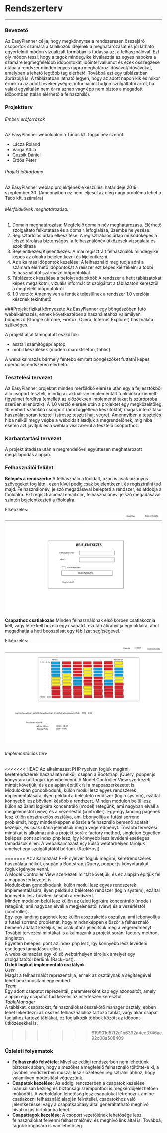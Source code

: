 # Rendszerterv
* * *

### Bevezető

Az EasyPlanner célja, hogy megkönnyítse a rendszeresen összejáró csoportok számára a találkozók idejének a meghatározását és jól látható egyértelmű módon vizualizált formában is tudassa azt a felhasználóval. Ezt oly módon teszi, hogy a tagok mindegyike kiválasztja az egyes napokra a számáre legmegfelelőbb időpontokat, időintervallumot és ezek összegzése utána a rendszer minden egyes napra meghatároz idősávot/idősávokat, amelyben a lehető legtöbb tag elérhető. Továbbá ezt egy táblázatban ábrázolja is. A táblázatban látható legyen, hogy az adott napon kik és mikor érnek rá az adott tevékenységre, információt tudjon szolgáltatni arról, ha valaki egyáltalán nem ér ra aznap vagy épp nem biztos a megadott időpontban (talán elérhető a felhasználó).

### Projektterv

###### Emberi erőforrások
Az EasyPlanner weboldalon a Tacos kft. tagjai név szerint: 
- Lácza Roland
- Varga Attila
- Guzsik Dániel
- Erdős Péter

###### Projekt időtartama
Az EasyPlanner weblap projektjének elkészülési határideje 2019. szeptember 30. (Amennyiben ez nem teljesül az elég nagy probléma lehet a Taco kft. számára)


###### Mérföldkövek meghatározása:
1. Domain meghatározása: Megfelelő domain név meghatározása. Elérhető szolgáltató felkutatása és a domain lefoglalása, üzembe helyezése.
2. Regisztárlciós űrlap elkészítése: A regisztrálciós űrlap működőképes a jelszó tárolása biztonságos, a felhasználónév ütközések vizsgálata és azok tiltása
3. Bejelentkezés/Kijelentkezés: A már regisztrált felhasználók mindegyike képes az oldalra bejelentkezni és kijelentkezni.
4. Az alkalmas időpontok kezelése: A felhasználó meg tudja adni a számára elérhető időpontokat a renszer ezt képes kiértékelni a többi felhasználótól származó időpontokkal.
5. Táblázatok készítése a befolyt adatokból: A rendszer a hetit táblázatokat képes megalkotni, vizuális információt szolgáltat a táblázaton keresztül a megfelelő időpontokról
6. 1.0 verzió: Amennyiven a fentiek teljesülnek a rendszer 1.0 verziója késznek tekinthető

###Projekt fizikai környezete
Az EasyPlanner egy böngészőben futó webalkalmazés, ennek következtében a használatához valamilyen böngésző (Google chrome, Firefox, Opera, Internet Explorer) használata szükséges. 

A projekt által támogatott eszközök:
- asztali számítógép/laptop
- mobil készülékek (modern maroktelefon, tablet)

A webalkalmazás bármely fentebb említett böngészőket futtatni képes operációsrendszeren elérhető.


### Tesztelési tervezet
Az EasyPlanner projektet minden mérföldkő elérése után egy a fejlesztőkből álló csoport teszteli, mindig az aktuálisan implementált funkciókra kiemelt figyelmet fordítva (emellett az előzőekben implementáltakat is szúrópróba szerűen ellenörzik). A 1.0 verzió elérése után a projektet egy megközelítőleg 10 embert számláló csooport (ami függetlena készítőktől) magas intenzitású használat során teszteli (stressz tesztet hajt végre). Amennyiben a tesztelés hiba nélkül megy végbe a weboldalt átadjuk a megrendelőnek, míg hiba esetén azt javítjuk és a weblap visszakerül a tesztelő csoporthoz.

### Karbantartási tervezet

A projekt átadása után a megrendelővel együttesen meghatározott megállapodás alapján.

### Felhasználói felület

**Belépés a rendszerbe**
A felhasználó a főoldalt, azon is csak bizonyos szövegeket fog látni, ezen kívül pedig csak bejelentkezni, és regisztrálni tud majd. Felhasználónév, jelszó megadásával belépteti a rendszer, és átdobja a főoldalra. Ezt regisztrációnál email cím, felhasználónév, jelszó megadásával  szintén bejelentkezteti a főoldalra.

Elképzelés:
![Kinezet terv](https://raw.githubusercontent.com/onibaku789/UNIDEB_2019_1_2-Easyplanner/master/img/login-page.jpg)

**Csapathoz csatlakozás**
Minden felhasználónak első körben csatlakoznia kell, vagy létre kell hoznia egy csapatot, ezután átirányítja egy oldalra, ahol megadhatja a heti beosztását egy táblázat segítségével.

Elképzelés:
![Elképzelés](https://raw.githubusercontent.com/onibaku789/UNIDEB_2019_1_2-Easyplanner/master/img/team-page.jpg)

###### Implementációs terv

<<<<<<< HEAD
Az alkalmazást PHP nyelven fogjuk megírni, keretrendszerek használata nélkül, csupán a Bootstrap, jQuery, popper.js könyvtárakat fogjuk igénybe venni. 
A Model Controller View szerkezeti mintát követjük, és ez alapján építjük fel a mappaszerkezetet is.
Modulokban gondolkodunk, külön modul lesz egyes rendszerek implementálására, ilyen például a beléptető rendszer (login system), ezáltal könnyebb lesz bővíteni később a rendszert. 
Minden modulon belül lesz külön az üzleti logikára koncentráló (model) rétegünk, ami nagyban elváll a megjelenéstől (view) és a vezérléstől (controller).
Egy-egy landing pagenek lesz külön absztrakciós osztálya, ami lebonyolítja a futási sorrend problémát, hogy mindenképpen először a felhasználó bemenő adatait kezeljük, és csak utána jelenítsük meg a végeredményt.
További tervezési mintákat is alkalmazunk a projekt során: factory method, singleton
Egyetlen belépési pont az index.php lesz, így könnyebb lesz levédeni esetleges támadások ellen.
A webalkalmazást egy külső webtárhelyen tároljuk amelyet egy szolgáltatótól bérlünk (RackHost).


=======
Az alkalmazást PHP nyelven fogjuk megírni, keretrendszerek használata nélkül, csupán a Bootstrap, jQuery, popper.js könyvtárakat fogjuk igénybe venni.<br>A Model Controller View szerkezeti mintát követjük, és ez alapján építjük fel a mappaszerkezetet is.<br>Modulokban gondolkodunk, külön modul lesz egyes rendszerek implementálására, ilyen például a beléptető rendszer (login system), ezáltal könnyebb lesz bővíteni később a rendszert.<br>Minden modulon belül lesz külön az üzleti logikára koncentráló (model) rétegünk, ami nagyban elváll a megjelenéstől (view) és a vezérléstől (controller).<br>Egy-egy landing pagenek lesz külön absztrakciós osztálya, ami lebonyolítja a futási sorrend problémát, hogy mindenképpen először a felhasználó bemenő adatait kezeljük, és csak utána jelenítsük meg a végeredményt.<br>További tervezési mintákat is alkalmazunk a projekt során: factory method, singleton<br>Egyetlen belépési pont az index.php lesz, így könnyebb lesz levédeni esetleges támadások ellen.<br>A webalkalmazást egy külső webtárhelyen tároljuk amelyet egy szolgáltatótól bérlünk (RackHost).<br>
**Üzleti logikát implementáló osztályok**<br>
*User*<br>Magát a felhasználót reprezentálja, ennek az osztálynak a segítségével lehet beazonosítani egy embert.<br>
*Team*<br>Egy adott csapatot reprezentál, paraméterként kap egy azonosítót, amely alapján egy csapatot tud kezelni az interfészén keresztül.<br>
*TableManager*<br>A táblákat, csapatokat, felhasználókat összekötő manager osztály, ebben lehet lekérdezni az összes felhasználóhoz tartozó táblát, vagy akár csapat tagjaihoz tartozó táblákat, ez foglalkozik többek között az időpont-ütközésekkel is.
>>>>>>> 619901d57f2d1b6392a4ee3746ac92c08a508409

### Üzleleti folyamatok
- **Felhasználó felvétele**: Mivel az eddigi rendszerben  nem lehettünk biztosak abban, hogy a mezőket a megfelelő felhasználó töltötte-e ki, a jövőbeli rendszerben muszáj lesz előzetesen regisztrálni ahhoz, hogy valamilyen módosítást végezzünk.
- **Csapatok kezelése**: Az eddigi rendszerben a csapatok kezelése manuálisan kézileg és biztonsági szempontból is megkérdőjelezhetően működött. A weboldalon lehetőség lesz  csapatokat létrehozni. amibe csatlakozni felhasználó alapján felvétellel, csapatokhoz való jelentkezéssel vagy a csapatkapitány által generáltatható meghívó hivatkozás birtokánba lehet.
- **Csapattagok kezelése**: A csoport vezetőjének lehetősége lesz felhasználókat felvenni felhasználónév, és meghívó link által is. Továbbá, tagok kirúgására is van lehetőség.

